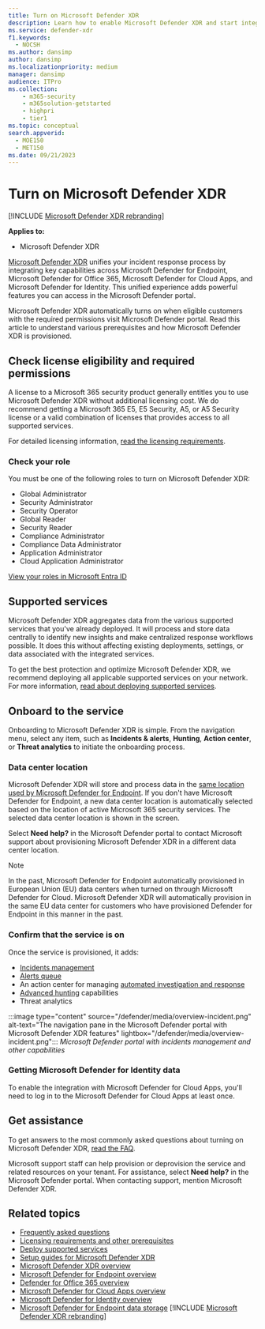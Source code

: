 ```yaml
---
title: Turn on Microsoft Defender XDR 
description: Learn how to enable Microsoft Defender XDR and start integrating your security incident and response.
ms.service: defender-xdr
f1.keywords: 
  - NOCSH
ms.author: dansimp
author: dansimp
ms.localizationpriority: medium
manager: dansimp
audience: ITPro
ms.collection: 
    - m365-security
    - m365solution-getstarted
    - highpri
    - tier1
ms.topic: conceptual
search.appverid: 
  - MOE150
  - MET150
ms.date: 09/21/2023
---
```


# Turn on Microsoft Defender XDR

[!INCLUDE [Microsoft Defender XDR rebranding](../includes/microsoft-defender.md)]


**Applies to:**
- Microsoft Defender XDR

[Microsoft Defender XDR](microsoft-365-defender.md) unifies your incident response process by integrating key capabilities across Microsoft Defender for Endpoint, Microsoft Defender for Office 365, Microsoft Defender for Cloud Apps, and Microsoft Defender for Identity. This unified experience adds powerful features you can access in the Microsoft Defender portal.

Microsoft Defender XDR automatically turns on when eligible customers with the required permissions visit Microsoft Defender portal. Read this article to understand various prerequisites and how Microsoft Defender XDR is provisioned.

## Check license eligibility and required permissions

A license to a Microsoft 365 security product generally entitles you to use Microsoft Defender XDR without additional licensing cost. We do recommend getting a Microsoft 365 E5, E5 Security, A5, or A5 Security license or a valid combination of licenses that provides access to all supported services.

For detailed licensing information, [read the licensing requirements](prerequisites.md#licensing-requirements).

### Check your role

You must be one of the following roles to turn on Microsoft Defender XDR:

- Global Administrator
- Security Administrator
- Security Operator
- Global Reader
- Security Reader
- Compliance Administrator
- Compliance Data Administrator
- Application Administrator
- Cloud Application Administrator

[View your roles in Microsoft Entra ID](/azure/active-directory/users-groups-roles/directory-manage-roles-portal)

## Supported services

Microsoft Defender XDR aggregates data from the various supported services that you've already deployed. It will process and store data centrally to identify new insights and make centralized response workflows possible. It does this without affecting existing deployments, settings, or data associated with the integrated services.

To get the best protection and optimize Microsoft Defender XDR, we recommend deploying all applicable supported services on your network. For more information, [read about deploying supported services](deploy-supported-services.md).

## Onboard to the service

Onboarding to Microsoft Defender XDR is simple. From the navigation menu, select any item, such as **Incidents & alerts**, **Hunting**, **Action center**, or **Threat analytics** to initiate the onboarding process. 

### Data center location

Microsoft Defender XDR will store and process data in the [same location used by Microsoft Defender for Endpoint](/windows/security/threat-protection/microsoft-defender-atp/data-storage-privacy). If you don't have Microsoft Defender for Endpoint, a new data center location is automatically selected based on the location of active Microsoft 365 security services. The selected data center location is shown in the screen.

Select **Need help?** in the Microsoft Defender portal to contact Microsoft support about provisioning Microsoft Defender XDR in a different data center location.

> [!NOTE]
> In the past, Microsoft Defender for Endpoint automatically provisioned in European Union (EU) data centers when turned on through Microsoft Defender for Cloud. Microsoft Defender XDR will automatically provision in the same EU data center for customers who have provisioned Defender for Endpoint in this manner in the past.

### Confirm that the service is on

Once the service is provisioned, it adds:

- [Incidents management](incidents-overview.md)
- [Alerts queue](investigate-alerts.md)
- An action center for managing [automated investigation and response](m365d-autoir.md)
- [Advanced hunting](advanced-hunting-overview.md) capabilities
- Threat analytics

:::image type="content" source="/defender/media/overview-incident.png" alt-text="The navigation pane in the Microsoft Defender portal with Microsoft Defender XDR features" lightbox="/defender/media/overview-incident.png":::
*Microsoft Defender portal with incidents management and other capabilities*

### Getting Microsoft Defender for Identity data 

To enable the integration with Microsoft Defender for Cloud Apps, you'll need to log in to the Microsoft Defender for Cloud Apps at least once.

## Get assistance

To get answers to the most commonly asked questions about turning on Microsoft Defender XDR, [read the FAQ](m365d-enable-faq.md).

Microsoft support staff can help provision or deprovision the service and related resources on your tenant. For assistance, select **Need help?** in the Microsoft Defender portal. When contacting support, mention Microsoft Defender XDR.

## Related topics

- [Frequently asked questions](m365d-enable-faq.md)
- [Licensing requirements and other prerequisites](prerequisites.md)
- [Deploy supported services](deploy-supported-services.md)
- [Setup guides for Microsoft Defender XDR](deploy-configure-m365-defender.md)
- [Microsoft Defender XDR overview](microsoft-365-defender.md)
- [Microsoft Defender for Endpoint overview](/defender-endpoint/microsoft-defender-endpoint)
- [Defender for Office 365 overview](/defender-office-365/defender-for-office-365)
- [Microsoft Defender for Cloud Apps overview](/cloud-app-security/what-is-cloud-app-security)
- [Microsoft Defender for Identity overview](/azure-advanced-threat-protection/what-is-atp)
- [Microsoft Defender for Endpoint data storage](/defender-endpoint/data-storage-privacy)
[!INCLUDE [Microsoft Defender XDR rebranding](../includes/defender-m3d-techcommunity.md)]
